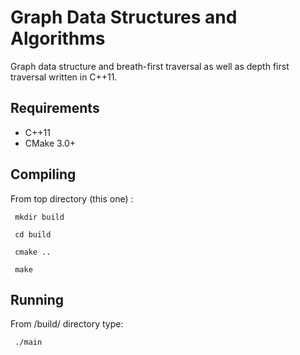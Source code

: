 # Graph Data Structures and Algorithms
Graph data structure and breath-first traversal as well as depth first
traversal written in C++11.

## Requirements
- C++11
- CMake 3.0+

## Compiling
From top directory (this one) :
	
<code> mkdir build </code>

<code> cd build </code>

<code> cmake .. </code>

<code> make </code>

## Running 
From /build/ directory type:

<code> ./main </code>